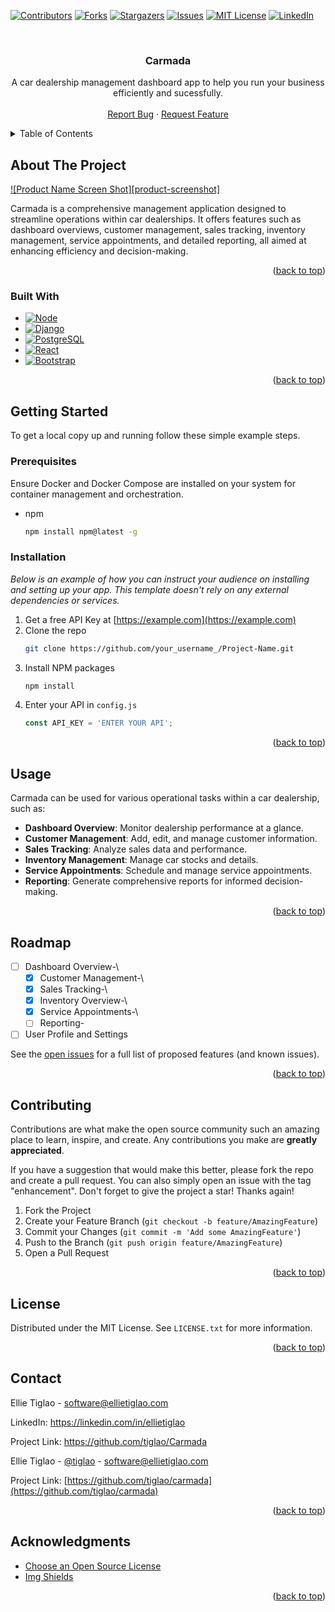 <a name="readme-top"></a>

[![Contributors][contributors-shield]][contributors-url]
[![Forks][forks-shield]][forks-url]
[![Stargazers][stars-shield]][stars-url]
[![Issues][issues-shield]][issues-url]
[![MIT License][license-shield]][license-url]
[![LinkedIn][linkedin-shield]][linkedin-url]


<!-- PROJECT LOGO -->
<br />
<div align="center">

  <h3>Carmada</h3>

  <p >
    A car dealership management dashboard app to help you run your business efficiently and sucessfully.
    <br /><br />
    <a href="https://github.com/tiglao/carmada/issues">Report Bug</a>
    ·
    <a href="https://github.com/tiglao/carmada/issues">Request Feature</a>
  </p>
</div>


<!-- TABLE OF CONTENTS -->
<details>
  <summary>Table of Contents</summary>
  <ol>
    <li>
      <a href="#about-the-project">About The Project</a>
      <ul>
        <li><a href="#built-with">Built With</a></li>
      </ul>
    </li>
    <li>
      <a href="#getting-started">Getting Started</a>
      <ul>
        <li><a href="#prerequisites">Prerequisites</a></li>
        <li><a href="#installation">Installation</a></li>
      </ul>
    </li>
    <li><a href="#usage">Usage</a></li>
    <li><a href="#roadmap">Roadmap</a></li>
    <li><a href="#contributing">Contributing</a></li>
    <li><a href="#license">License</a></li>
    <li><a href="#contact">Contact</a></li>
    <li><a href="#acknowledgments">Acknowledgments</a></li>
  </ol>
</details>


<!-- ABOUT THE PROJECT -->
## About The Project

[![Product Name Screen Shot][product-screenshot]](https://example.com)

Carmada is a comprehensive management application designed to streamline operations within car dealerships. It offers features such as dashboard overviews, customer management, sales tracking, inventory management, service appointments, and detailed reporting, all aimed at enhancing efficiency and decision-making.

<p align="right">(<a href="#readme-top">back to top</a>)</p>


<!-- BUILT WITH -->
### Built With

* [![Node][Node.js]][Node-url]
* [![Django][Django]][Django-url]
* [![PostgreSQL][Postgresql.org]][Postgres-url]
* [![React][React.js]][React-url]
* [![Bootstrap][Bootstrap.com]][Bootstrap-url]

<p align="right">(<a href="#readme-top">back to top</a>)</p>


<!-- GETTING STARTED -->
## Getting Started

To get a local copy up and running follow these simple example steps.

### Prerequisites

Ensure Docker and Docker Compose are installed on your system for container management and orchestration.

* npm
  ```sh
  npm install npm@latest -g
  ```


<!-- INSTALLATION -->
### Installation

_Below is an example of how you can instruct your audience on installing and setting up your app. This template doesn't rely on any external dependencies or services._

1. Get a free API Key at [https://example.com](https://example.com)
2. Clone the repo
   ```sh
   git clone https://github.com/your_username_/Project-Name.git
   ```
3. Install NPM packages
   ```sh
   npm install
   ```
4. Enter your API in `config.js`
   ```js
   const API_KEY = 'ENTER YOUR API';
   ```

<p align="right">(<a href="#readme-top">back to top</a>)</p>


<!-- USAGE -->
## Usage

Carmada can be used for various operational tasks within a car dealership, such as:

-   **Dashboard Overview**: Monitor dealership performance at a glance.
-   **Customer Management**: Add, edit, and manage customer information.
-   **Sales Tracking**: Analyze sales data and performance.
-   **Inventory Management**: Manage car stocks and details.
-   **Service Appointments**: Schedule and manage service appointments.
-   **Reporting**: Generate comprehensive reports for informed decision-making.

<p align="right">(<a href="#readme-top">back to top</a>)</p>


<!-- ROADMAP -->
## Roadmap

- [ ] Dashboard Overview-\
    - [x] Customer Management-\
    - [x] Sales Tracking-\
    - [x] Inventory Overview-\
    - [x] Service Appointments-\
    - [ ] Reporting-
- [ ] User Profile and Settings

See the [open issues](https://github.com/tiglao/carmada/issues) for a full list of proposed features (and known issues).

<p align="right">(<a href="#readme-top">back to top</a>)</p>


<!-- CONTRIBUTING -->
## Contributing

Contributions are what make the open source community such an amazing place to learn, inspire, and create. Any contributions you make are **greatly appreciated**.

If you have a suggestion that would make this better, please fork the repo and create a pull request. You can also simply open an issue with the tag "enhancement".
Don't forget to give the project a star! Thanks again!

1. Fork the Project
2. Create your Feature Branch (`git checkout -b feature/AmazingFeature`)
3. Commit your Changes (`git commit -m 'Add some AmazingFeature'`)
4. Push to the Branch (`git push origin feature/AmazingFeature`)
5. Open a Pull Request

<p align="right">(<a href="#readme-top">back to top</a>)</p>


<!-- LICENSE -->
## License

Distributed under the MIT License. See `LICENSE.txt` for more information.

<p align="right">(<a href="#readme-top">back to top</a>)</p>


<!-- CONTACT -->
## Contact

Ellie Tiglao - software@ellietiglao.com

LinkedIn: https://linkedin.com/in/ellietiglao

Project Link: https://github.com/tiglao/Carmada

Ellie Tiglao - [@tiglao](https://stackoverflow.com/users/21759188/ellie-tiglao) - software@ellietiglao.com

Project Link: [https://github.com/tiglao/carmada](https://github.com/tiglao/carmada)

<p align="right">(<a href="#readme-top">back to top</a>)</p>



<!-- ACKNOWLEDGMENTS -->
## Acknowledgments

* [Choose an Open Source License](https://choosealicense.com)
* [Img Shields](https://shields.io)

<p align="right">(<a href="#readme-top">back to top</a>)</p>



<!-- MARKDOWN LINKS & IMAGES -->
<!-- https://www.markdownguide.org/basic-syntax/#reference-style-links -->
[contributors-shield]: https://img.shields.io/github/contributors/tiglao/carmada.svg?style=for-the-badge
[contributors-url]: https://github.com/tiglao/carmada/graphs/contributors
[forks-shield]: https://img.shields.io/github/forks/tiglao/carmada.svg?style=for-the-badge
[forks-url]: https://github.com/tiglao/carmada/network/members
[stars-shield]: https://img.shields.io/github/stars/tiglao/carmada.svg?style=for-the-badge
[stars-url]: https://github.com/tiglao/carmada/stargazers
[issues-shield]: https://img.shields.io/github/issues/tiglao/carmada.svg?style=for-the-badge
[issues-url]: https://github.com/tiglao/carmada/issues
[license-shield]: https://img.shields.io/github/license/tiglao/carmada.svg?style=for-the-badge
[license-url]: https://github.com/tiglao/carmada/LICENSE.txt
[linkedin-shield]: https://img.shields.io/badge/-LinkedIn-black.svg?style=for-the-badge&logo=linkedin&colorB=555
[linkedin-url]: https://linkedin.com/in/ellietiglao
[React.js]: https://img.shields.io/badge/React-20232A?style=for-the-badge&logo=react&logoColor=61DAFB
[React-url]: https://reactjs.org/
[Django]: https://img.shields.io/badge/Django-35495E?style=for-the-badge&logo=django&logoColor=4FC08D
[Django-url]: https://www.djangoproject.com/
[Postgresql.org]: https://img.shields.io/badge/PostgreSQL-0769AD?style=for-the-badge&logo=postgres&logoColor=white
[Postgres-url]: https://www.postgresql.org/
[Bootstrap.com]: https://img.shields.io/badge/Bootstrap-563D7C?style=for-the-badge&logo=bootstrap&logoColor=white
[Bootstrap-url]: https://getbootstrap.com
[Node.js]: https://img.shields.io/badge/Node.js-35495E?style=for-the-badge&logo=nodedotjs&logoColor=4FC08D
[Node-url]: https://nodejs.org/en